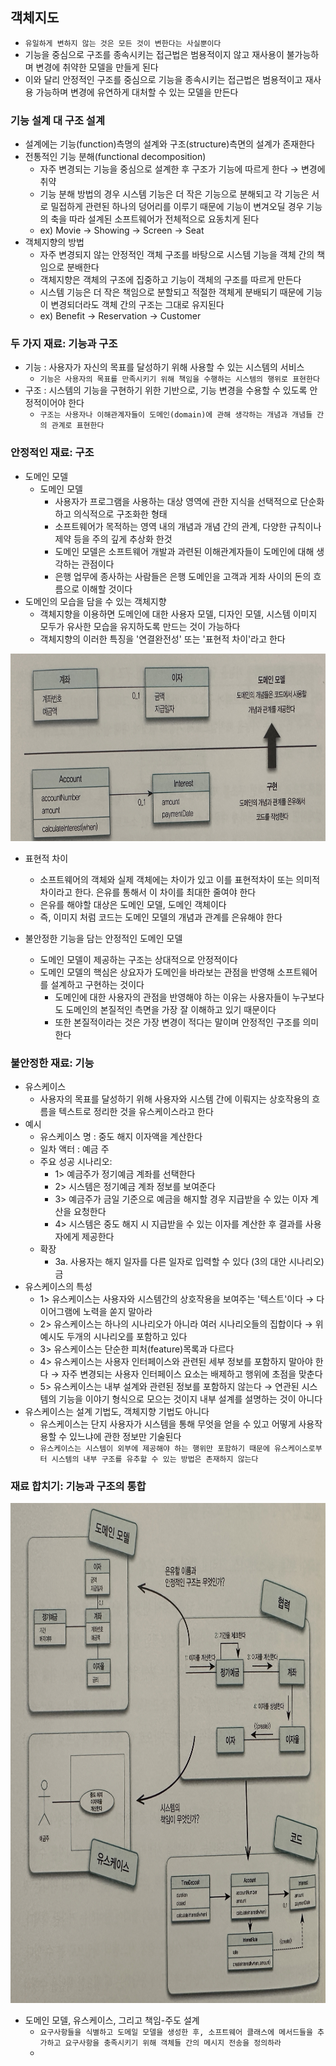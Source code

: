 ## 객체지도

- `유일하게 변하지 않는 것은 모든 것이 변한다는 사실뿐이다`
- 기능을 중심으로 구조를 종속시키는 접근법은 범용적이지 않고 재사용이 불가능하며 변경에 취약한 모델을 만들게 된다
- 이와 달리 안정적인 구조를 중심으로 기능을 종속시키는 접근법은 범용적이고 재사용 가능하며 변경에 유연하게 대처할 수 있는 모델을 만든다

### 기능 설계 대 구조 설계

- 설계에는 기능(function)측명의 설계와 구조(structure)측면의 설계가 존재한다
- 전통적인 기능 분해(functional decomposition)
    - 자주 변경되는 기능을 중심으로 설계한 후 구조가 기능에 따르게 한다 &rarr; 변경에 취약
    - 기능 분해 방법의 경우 시스템 기능은 더 작은 기능으로 분해되고 각 기능은 서로 밀접하게 관련된 하나의 덩어리를 이루기 때문에 기능이 변겨오딜 경우 기능의 축을 따라 설계된 소프트웨어가 전체적으로 요동치게
      된다
    - ex) Movie -> Showing -> Screen -> Seat
- 객체지향의 방법
    - 자주 변경되지 않는 안정적인 객체 구조를 바탕으로 시스템 기능을 객체 간의 책임으로 분배한다
    - 객체지향은 객체의 구조에 집중하고 기능이 객체의 구조를 따르게 만든다
    - 시스템 기능은 더 작은 책임으로 분할되고 적절한 객체게 분배되기 때문에 기능이 변경되더라도 객체 간의 구조는 그대로 유지된다
    - ex) Benefit -> Reservation -> Customer

### 두 가지 재료: 기능과 구조

- 기능 : 사용자가 자신의 목표를 달성하기 위해 사용할 수 있는 시스템의 서비스
    - `기능은 사용자의 목표를 만족시키기 위해 책임을 수행하는 시스템의 행위로 표현한다`
- 구조 : 시스템의 기능을 구현하기 위한 기반으로, 기능 변경을 수용할 수 있도록 안정적이어야 한다
    - `구조는 사용자나 이해관계자들이 도메인(domain)에 관해 생각하는 개념과 개념들 간의 관계로 표현한다`

### 안정적인 재료: 구조

- 도메인 모델
    - 도메인 모델
        - 사용자가 프로그램을 사용하는 대상 영역에 관한 지식을 선택적으로 단순화하고 의식적으로 구조화한 형태
        - 소프트웨어가 목적하는 영역 내의 개념과 개념 간의 관계, 다양한 규칙이나 제약 등을 주의 깊게 추상화 한것
        - 도메인 모델은 소프트웨어 개발과 과련된 이해관계자들이 도메인에 대해 생각하는 관점이다
        - 은행 업무에 종사하는 사람들은 은행 도메인을 고객과 게좌 사이의 돈의 흐름으로 이해할 것이다
- 도메인의 모습을 담을 수 있는 객체지향
    - 객체지향을 이용하면 도메인에 대한 사용자 모델, 디자인 모델, 시스템 이미지 모두가 유사한 모습을 유지하도록 만드는 것이 가능하다
    - 객체지향의 이러한 특징을 '연결완전성' 또는 '표현적 차이'라고 한다

<img src = "./IMG_5645.jpg" width = "600" height = "300">

- 표현적 차이
    - 소프트웨어의 객체와 실제 객체에는 차이가 있고 이를 표현적차이 또는 의미적 차이라고 한다. 은유를 통해서 이 차이를 최대한 줄여야 한다
    - 은유를 해야할 대상은 도메인 모델, 도메인 객체이다
    - 즉, 이미지 처럼 코드는 도메인 모델의 개념과 관계를 은유해야 한다

- 불안정한 기능을 담는 안정적인 도메인 모델
    - 도메인 모델이 제공하는 구조는 상대적으로 안정적이다
    - 도메인 모델의 핵심은 상요자가 도메인을 바라보는 관점을 반영해 소프트웨어를 설계하고 구현하는 것이다
        - 도메인에 대한 사용자의 관점을 반영해야 하는 이유는 사용자들이 누구보다도 도메인의 본질적인 측면을 가장 잘 이해하고 있기 때문이다
        - 또한 본질적이라는 것은 가장 변경이 적다는 말이며 안정적인 구조를 의미한다

### 불안정한 재료: 기능

- 유스케이스
    - 사용자의 목표를 달성하기 위해 사용자와 시스템 간에 이뤄지는 상호작용의 흐름을 텍스트로 정리한 것을 유스케이스라고 한다
- 예시
    - 유스케이스 명 : 중도 해지 이자액을 계산한다
    - 일차 액터 : 예금 주
    - 주요 성공 시나리오:
        - 1> 예금주가 정기예금 계좌를 선택한다
        - 2> 시스템은 정기예금 계좌 정보를 보여준다
        - 3> 예금주가 금일 기준으로 예금을 해지할 경우 지급받을 수 있는 이자 계산을 요청한다
        - 4> 시스템은 중도 해지 시 지급받을 수 있는 이자를 계산한 후 결과를 사용자에게 제공한다
    - 확장
        - 3a. 사용자는 해지 일자를 다른 일자로 입력할 수 있다 (3의 대안 시나리오)금
- 유스케이스의 특성
    - 1> 유스케이스는 사용자와 시스템간의 상호작용을 보여주는 '텍스트'이다 &rarr; 다이어그램에 노력을 쏟지 말아라
    - 2> 유스케이스는 하나의 시나리오가 아니라 여러 시나리오들의 집합이다 &rarr; 위 예시도 두개의 시나리오를 포함하고 있다
    - 3> 유스케이스는 단순한 피처(feature)목록과 다르다
    - 4> 유스케이스는 사용자 인터페이스와 관련된 세부 정보를 포함하지 말아야 한다 &rarr; 자주 변경되는 사용자 인터페이스 요소는 배제하고 행위에 초점을 맞춘다
    - 5> 유스케이스는 내부 설계와 관련된 정보를 포함하지 않는다 &rarr; 연관된 시스템의 기능을 이야기 형식으로 모으는 것이지 내부 설계를 설명하는 것이 아니다
- 유스케이스는 설계 기법도, 객체지향 기법도 아니다
    - 유스케이스는 단지 사용자가 시스템을 통해 무엇을 얻을 수 있고 어떻게 사용작용할 수 있느냐에 관한 정보만 기술된다
    - `유스케이스는 시스템이 외부에 제공해야 하는 행위만 포함하기 때문에 유스케이스로부터 시스템의 내부 구조를 유추할 수 있는 방법은 존재하지 않는다`

### 재료 합치기: 기능과 구조의 통합

<img src = "./IMG_5646.jpg" width = "900" height = "800">

- 도메인 모델, 유스케이스, 그리고 책임-주도 설계
  - `요구사항들을 식별하고 도메일 모델을 생성한 후, 소프트웨어 클래스에 메서드들을 추가하고 요구사항을 충족시키기 위해 객체들 간의 메시지 전송을 정의하라`
  - 